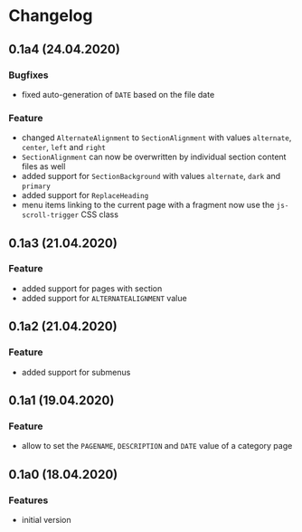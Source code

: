 # Changelog

## 0.1a4 (24.04.2020)
### Bugfixes
* fixed auto-generation of `DATE` based on the file date
### Feature
* changed `AlternateAlignment` to `SectionAlignment` with values `alternate`, `center`, `left` and `right`
* `SectionAlignment` can now be overwritten by individual section content files as well
* added support for `SectionBackground` with values `alternate`, `dark` and `primary`
* added support for `ReplaceHeading`
* menu items linking to the current page with a fragment now use the `js-scroll-trigger` CSS class

## 0.1a3 (21.04.2020)
### Feature
* added support for pages with section
* added support for `ALTERNATEALIGNMENT` value

## 0.1a2 (21.04.2020)
### Feature
* added support for submenus

## 0.1a1 (19.04.2020)
### Feature
* allow to set the `PAGENAME`, `DESCRIPTION` and `DATE` value of a category page

## 0.1a0 (18.04.2020)
### Features
* initial version
